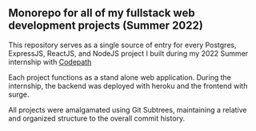 ## Monorepo for all of my fullstack web development projects (Summer 2022)
This repository serves as a single source of entry for every Postgres, ExpressJS, ReactJS, and NodeJS project I built during my 2022 Summer internship with [Codepath](https://www.codepath.org/) 

Each project functions as a stand alone web application. During the internship, the backend was deployed with heroku and the frontend with surge. 

All projects were amalgamated using Git Subtrees, maintaining a relative and organized structure to the overall commit history. 

